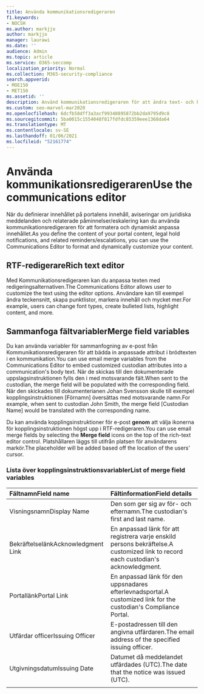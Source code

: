 ```yaml
---
title: Använda kommunikationsredigeraren
f1.keywords:
- NOCSH
ms.author: markjjo
author: markjjo
manager: laurawi
ms.date: ''
audience: Admin
ms.topic: article
ms.service: O365-seccomp
localization_priority: Normal
ms.collection: M365-security-compliance
search.appverid:
- MOE150
- MET150
ms.assetid: ''
description: Använd kommunikationsredigeraren för att ändra text- och kopplingsfältvariabler när du formaterar innehållet.
ms.custom: seo-marvel-mar2020
ms.openlocfilehash: 6dcfb58dff3a3acf99340895872bb2da9795d9c8
ms.sourcegitcommit: 5ba0015c1554048f817fdfdc85359eee1368da64
ms.translationtype: MT
ms.contentlocale: sv-SE
ms.lasthandoff: 01/06/2021
ms.locfileid: "52161774"
---
```

# <a name="use-the-communications-editor"></a><span data-ttu-id="44a40-103">Använda kommunikationsredigeraren</span><span class="sxs-lookup"><span data-stu-id="44a40-103">Use the communications editor</span></span>

<span data-ttu-id="44a40-104">När du definierar innehållet på portalens innehåll, aviseringar om juridiska meddelanden och relaterade påminnelser/eskalering kan du använda kommunikationsredigeraren för att formatera och dynamiskt anpassa innehållet.</span><span class="sxs-lookup"><span data-stu-id="44a40-104">As you define the content of your portal content, legal hold notifications, and related reminders/escalations, you can use the Communications Editor to format and dynamically customize your content.</span></span>

## <a name="rich-text-editor"></a><span data-ttu-id="44a40-105">RTF-redigerare</span><span class="sxs-lookup"><span data-stu-id="44a40-105">Rich text editor</span></span>

<span data-ttu-id="44a40-106">Med Kommunikationsredigeraren kan du anpassa texten med redigeringsalternativen.</span><span class="sxs-lookup"><span data-stu-id="44a40-106">The Communications Editor allows user to customize the text using the editor options.</span></span> <span data-ttu-id="44a40-107">Användare kan till exempel ändra teckensnitt, skapa punktlistor, markera innehåll och mycket mer.</span><span class="sxs-lookup"><span data-stu-id="44a40-107">For example, users can change font types, create bulleted lists, highlight content, and more.</span></span>

## <a name="merge-field-variables"></a><span data-ttu-id="44a40-108">Sammanfoga fältvariabler</span><span class="sxs-lookup"><span data-stu-id="44a40-108">Merge field variables</span></span>

<span data-ttu-id="44a40-109">Du kan använda variabler för sammanfogning av e-post från Kommunikationsredigeraren för att bädda in anpassade attribut i brödtexten i en kommunikation.</span><span class="sxs-lookup"><span data-stu-id="44a40-109">You can use email merge variables from the Communications Editor to embed customized custodian attributes into a communication's body text.</span></span> <span data-ttu-id="44a40-110">När de skickas till den dokumenterade uppslagsinstruktionen fylls den i med motsvarande fält.</span><span class="sxs-lookup"><span data-stu-id="44a40-110">When sent to the custodian, the merge field will be populated with the corresponding field.</span></span> <span data-ttu-id="44a40-111">När den skickades till dokumenterianen Johan Svensson skulle till exempel kopplingsinstruktionen [Förnamn] översättas med motsvarande namn.</span><span class="sxs-lookup"><span data-stu-id="44a40-111">For example, when sent to custodian John Smith, the merge field [Custodian Name] would be translated with the corresponding name.</span></span>

<span data-ttu-id="44a40-112">Du kan använda kopplingsinstruktioner för e-post **genom** att välja ikonerna för kopplingsinstruktionen högst upp i RTF-redigeraren.</span><span class="sxs-lookup"><span data-stu-id="44a40-112">You can use email merge fields by selecting the **Merge field** icons on the top of the rich-text editor control.</span></span> <span data-ttu-id="44a40-113">Platshållaren läggs till utifrån platsen för användarens markör.</span><span class="sxs-lookup"><span data-stu-id="44a40-113">The placeholder will be added based off the location of the users' cursor.</span></span>

### <a name="list-of-merge-field-variables"></a><span data-ttu-id="44a40-114">Lista över kopplingsinstruktionsvariabler</span><span class="sxs-lookup"><span data-stu-id="44a40-114">List of merge field variables</span></span>

| <span data-ttu-id="44a40-115">Fältnamn</span><span class="sxs-lookup"><span data-stu-id="44a40-115">Field name</span></span>                  | <span data-ttu-id="44a40-116">Fältinformation</span><span class="sxs-lookup"><span data-stu-id="44a40-116">Field details</span></span> |
| :------------------- | :------------------- |
| <span data-ttu-id="44a40-117">Visningsnamn</span><span class="sxs-lookup"><span data-stu-id="44a40-117">Display Name</span></span>  | <span data-ttu-id="44a40-118">Den som ger sig av för- och efternamn.</span><span class="sxs-lookup"><span data-stu-id="44a40-118">The custodian's first and last name.</span></span> | 
| <span data-ttu-id="44a40-119">Bekräftelselänk</span><span class="sxs-lookup"><span data-stu-id="44a40-119">Acknowledgment Link</span></span> | <span data-ttu-id="44a40-120">En anpassad länk för att registrera varje enskild persons bekräftelse.</span><span class="sxs-lookup"><span data-stu-id="44a40-120">A customized link to record each custodian's acknowledgment.</span></span>|                 |
| <span data-ttu-id="44a40-121">Portallänk</span><span class="sxs-lookup"><span data-stu-id="44a40-121">Portal Link</span></span>     | <span data-ttu-id="44a40-122">En anpassad länk för den uppsnadares efterlevnadsportal.</span><span class="sxs-lookup"><span data-stu-id="44a40-122">A customized link for the custodian's Compliance Portal.</span></span>|                |
| <span data-ttu-id="44a40-123">Utfärdar officer</span><span class="sxs-lookup"><span data-stu-id="44a40-123">Issuing Officer</span></span>                   | <span data-ttu-id="44a40-124">E-postadressen till den angivna utfärdaren.</span><span class="sxs-lookup"><span data-stu-id="44a40-124">The email address of the specified issuing officer.</span></span>|                   |
| <span data-ttu-id="44a40-125">Utgivningsdatum</span><span class="sxs-lookup"><span data-stu-id="44a40-125">Issuing Date</span></span>                   | <span data-ttu-id="44a40-126">Datumet då meddelandet utfärdades (UTC).</span><span class="sxs-lookup"><span data-stu-id="44a40-126">The date that the notice was issued (UTC).</span></span>              |
|||
